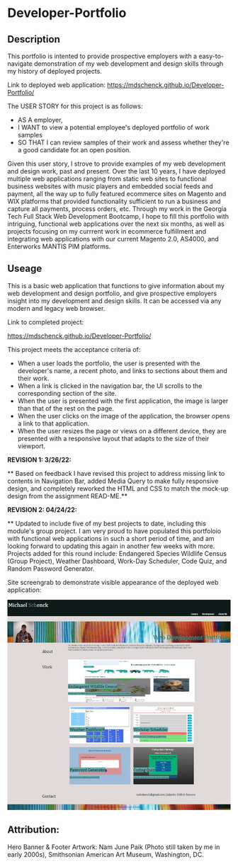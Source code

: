 # Developer-Portfolio

## Description

This portfolio is intented to provide prospective employers with a easy-to-navigate demonstration of my web development and design skills through my history of deployed projects.

Link to deployed web application:
https://mdschenck.github.io/Developer-Portfolio/

The USER STORY for this project is as follows:

- AS A employer,
- I WANT to view a potential employee's deployed portfolio of work samples
- SO THAT I can review samples of their work and assess whether they're a good candidate for an open position.

Given this user story, I strove to provide examples of my web development and design work, past and present. Over the last 10 years, I have deployed multiple web applications ranging from static web sites to functional business websites with music players and embedded social feeds and payment, all the way up to fully featured ecommerce sites on Magento and WIX platforms that provided functionality sufficient to run a business and capture all payments, process orders, etc. Through my work in the Georgia Tech Full Stack Web Development Bootcamp, I hope to fill this portfolio with intriguing, functional web applications over the next six months, as well as projects focusing on my currrent work in ecommerce fulfillment and integrating web applications with our current Magento 2.0, AS4000, and Enterworks MANTIS PIM platforms.

## Useage

This is a basic web application that functions to give information about my web development and design portfolio, and give prospective employers insight into my development and design skills. It can be accessed via any modern and legacy web browser.

Link to completed project:

https://mdschenck.github.io/Developer-Portfolio/

This project meets the acceptance criteria of:

- When a user loads the portfolio, the user is presented with the developer's name, a recent photo, and links to sections about them and their work.
- When a link is clicked in the navigation bar, the UI scrolls to the corresponding section of the site.
- When the user is presented with the first application, the image is larger than that of the rest on the page.
- When the user clicks on the image of the application, the browser opens a link to that application.
- When the user resizes the page or views on a different device, they are presented with a responsive layout that adapts to the size of their viewport.

**REVISION 1: 3/26/22:**

** Based on feedback I have revised this project to address missing link to contents in Navigation Bar, added Media Query to make fully responsive design, and completely reworked the HTML and CSS to match the mock-up design from the assignment READ-ME.**

**REVISION 2: 04/24/22:**

\*\* Updated to include five of my best projects to date, including this module's group project. I am very proud to have populated this portfoloio with functional web applications in such a short period of time, and am looking forward to updating this again in another few weeks with more. Projects added for this round include: Endangered Species Wildlife Census (Group Project), Weather Dashboard, Work-Day Scheduler, Code Quiz, and Random Password Generator.

Site screengrab to demonstrate visible appearance of the deployed web application:

![Screenshot showing deployed website](assets/Images/PortfolioScreenshot2.JPG)

## Attribution:

Hero Banner & Footer Artwork:
Nam June Paik (Photo still taken by me in early 2000s), Smithsonian American Art Museum, Washington, DC.
